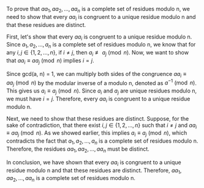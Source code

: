  To prove that $aa_1, aa_2, ..., aa_n$ is a complete set of residues modulo n, we need to show that every $aa_i$ is congruent to a unique residue modulo n and that these residues are distinct.

First, let's show that every $aa_i$ is congruent to a unique residue modulo n. Since $a_1, a_2, ..., a_n$ is a complete set of residues modulo n, we know that for any $i, j \in \{1, 2, ..., n\}$, if $i \neq j$, then $a_i \not\equiv a_j \pmod{n}$. Now, we want to show that $aa_i \equiv aa_j \pmod{n}$ implies $i = j$.

Since gcd(a, n) = 1, we can multiply both sides of the congruence $aa_i \equiv aa_j \pmod{n}$ by the modular inverse of a modulo n, denoted as $a^{-1} \pmod{n}$. This gives us $a_i \equiv a_j \pmod{n}$. Since $a_i$ and $a_j$ are unique residues modulo n, we must have $i = j$. Therefore, every $aa_i$ is congruent to a unique residue modulo n.

Next, we need to show that these residues are distinct. Suppose, for the sake of contradiction, that there exist $i, j \in \{1, 2, ..., n\}$ such that $i \neq j$ and $aa_i \equiv aa_j \pmod{n}$. As we showed earlier, this implies $a_i \equiv a_j \pmod{n}$, which contradicts the fact that $a_1, a_2, ..., a_n$ is a complete set of residues modulo n. Therefore, the residues $aa_1, aa_2, ..., aa_n$ must be distinct.

In conclusion, we have shown that every $aa_i$ is congruent to a unique residue modulo n and that these residues are distinct. Therefore, $aa_1, aa_2, ..., aa_n$ is a complete set of residues modulo n.